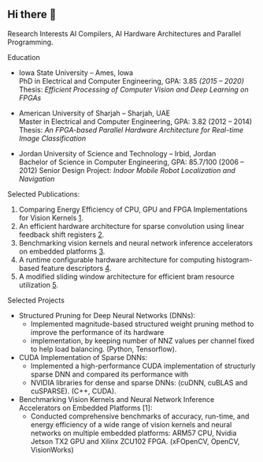 ## Hi there 👋

Research Interests AI Compilers, AI Hardware Architectures and Parallel Programming.

Education
- Iowa State University – Ames, Iowa  
  PhD in Electrical and Computer Engineering, GPA: 3.85 *(2015 – 2020)*  
  Thesis: *Efficient Processing of Computer Vision and Deep Learning on FPGAs*

- American University of Sharjah – Sharjah, UAE  
  Master in Electrical and Computer Engineering, GPA: 3.82 (2012 – 2014)  
  Thesis: *An FPGA-based Parallel Hardware Architecture for Real-time Image Classification*

- Jordan University of Science and Technology – Irbid, Jordan  
  Bachelor of Science in Computer Engineering, GPA: 85.7/100 (2006 – 2012) 
  Senior Design Project: *Indoor Mobile Robot Localization and Navigation*


Selected Publications:
1. Comparing Energy Efficiency of CPU, GPU and FPGA Implementations for Vision Kernels [1](https://ieeexplore.ieee.org/abstract/document/8782524).
2. An efficient hardware architecture for sparse convolution using linear feedback shift registers [2](https://ieeexplore.ieee.org/abstract/document/9516613).
3. Benchmarking vision kernels and neural network inference accelerators on embedded platforms [3](https://www.sciencedirect.com/science/article/abs/pii/S1383762120301697).
4. A runtime configurable hardware architecture for computing histogram-based feature descriptors [4](https://ieeexplore.ieee.org/abstract/document/8533521).
5. A modified sliding window architecture for efficient bram resource utilization [5](https://ieeexplore.ieee.org/abstract/document/7965032).

Selected Projects
- Structured Pruning for Deep Neural Networks (DNNs):
  - Implemented magnitude-based structured weight pruning method to improve the performance of its hardware
  - implementation, by keeping number of NNZ values per channel fixed to help load balancing. (Python, Tensorflow).
- CUDA Implementation of Sparse DNNs:
  - Implemented a high-performance CUDA implementation of structurly sparse DNN and compared its performance with
  - NVIDIA libraries for dense and sparse DNNs: (cuDNN, cuBLAS and cuSPARSE). (C++, CUDA).
- Benchmarking Vision Kernels and Neural Network Inference Accelerators on Embedded Platforms [1]:
  - Conducted comprehensive benchmarks of accuracy, run-time, and energy efficiency of a wide range of vision kernels and neural networks on multiple embedded platforms: ARM57 CPU, Nvidia Jetson TX2 GPU and Xilinx ZCU102 FPGA. (xFOpenCV, OpenCV, VisionWorks)

 
 <!--
 ![Murad's GitHub stats](https://github-readme-stats.vercel.app/api?username=muradqasaimeh&hide_border=true&show_icons=true&bg_color=151515&title_color=fb4362&icon_color=fb4362&text_bold=false&text_color=9e9e9e)
-->
<!--
**muradqasaimeh/muradqasaimeh** is a ✨ _special_ ✨ repository because its `README.md` (this file) appears on your GitHub profile.

Here are some ideas to get you started:

- 🔭 I’m currently working on ...
- 🌱 I’m currently learning ...
- 👯 I’m looking to collaborate on ...
- 🤔 I’m looking for help with ...
- 💬 Ask me about ...
- 📫 How to reach me: ...
- 😄 Pronouns: ...
- ⚡ Fun fact: ...
-->
